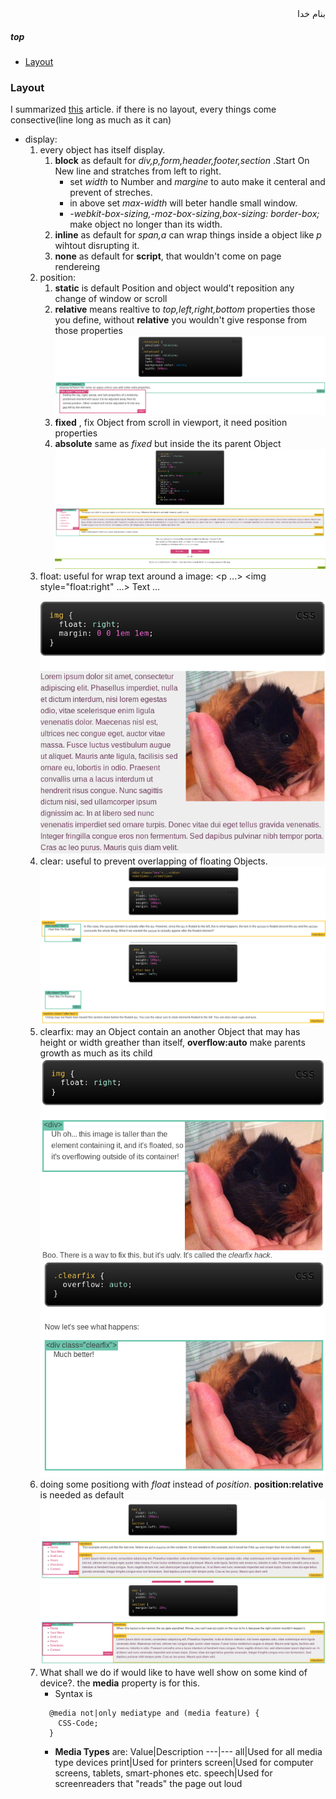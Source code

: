<div dir=rtl>بنام خدا</div>

##### top

- [Layout](layout)


### Layout
I summarized [this](http://learnlayout.com/no-layout.html) article.
if there is no layout, every things come consective(line long as much as it can)
- display:
  1. every object has itself display.
     1. __block__ as default for _div,p,form,header,footer,section_ .Start  On New line and stratches from left to right.
        - set _width_ to Number and _margine_ to auto make it centeral and prevent of streches.
        - in above set _max-width_ will beter handle small window.
        - _-webkit-box-sizing,-moz-box-sizing,box-sizing: border-box;_ make object no longer than its width.
     2. __inline__ as default for _span,a_ can wrap things inside a object like _p_ wihtout disrupting it.
     3. __none__ as default for __script__, that wouldn't come on page rendereing
  2. position:
     1. __static__ is default Position and object would't reposition any change of window or scroll
     2. __relative__ means realtive to _top,left,right,bottom_ properties those you define, without __relative__ you wouldn't give response from those properties
    ![Alt RelativeImg](Img/Relative01.png)
     3. __fixed__ , fix Object from scroll in viewport, it need position properties
     4. __absolute__ same as _fixed_ but inside the its parent Object
  ![Alt RelativeImg](Img/Position01.png)
  3. float: useful for wrap text around a image: <p ...> <img style="float:right" ...> Text ...</p>
  ![Alt FloatImg](Img/Float01.png)
  4. clear: useful to prevent overlapping of floating Objects.
  ![Alt ClearImg](Img/Clear01.png)
  ![Alt ClearImg](Img/Clear02.png)
  5. clearfix: may an Object contain an another Object that may has height or width greather than itself, __overflow:auto__ make parents growth as much as its child
  ![Alt ClearFixImg](Img/ClearFix01.png)
  ![Alt ClearFixImg](Img/ClearFix02.png)
  6. doing some positiong with _float_ instead of _position_. __position:relative__ is needed as default
  ![Alt Float02Img](Img/Float02.png)
  ![Alt PercentImg](Img/Percent01.png)
  7. What shall we do if would like to have well show on some kind of device?. the __media__ property is for this.
     - Syntax is
     ```
       @media not|only mediatype and (media feature) {
         CSS-Code;
       }
     ```
     - __Media Types__ are:
     Value|Description
     ---|---
     all|Used for all media type devices
     print|Used for printers
     screen|Used for computer screens, tablets, smart-phones etc.
     speech|Used for screenreaders that "reads" the page out loud

     
  
  

